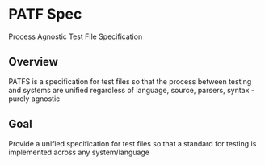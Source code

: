 # PATF Spec
Process Agnostic Test File Specification

## Overview

PATFS is a specification for test files so that the process between testing and systems are unified regardless of language, source, parsers, syntax - purely agnostic

## Goal

Provide a unified specification for test files so that a standard for testing is implemented across any system/language
